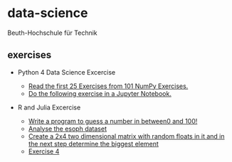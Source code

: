 # data-science

Beuth-Hochschule für Technik

## exercises

* Python 4 Data Science Excercise
  * [Read the first 25 Exercises from 101 NumPy Exercises.](python-data-science-exercises/numpy_exercises.ipynb)
  * [Do the following exercise in a Jupyter Notebook.](python-data-science-exercises/exercises.ipynb)
  
* R and Julia Excercise
  * [Write a program to guess a number in between0 and 100!](r-and-julia-exercises/guess-a-number.r)
  * [Analyse the esoph dataset](r-and-julia-exercises/esoph.r)
  * [Create a 2x4 two dimensional matrix with random floats in it and in the next step determine the biggest element](r-and-julia-exercises/matrix.jl)
  * [Exercise 4](r-and-julia-exercises/matrix-mathemetics.jl)
